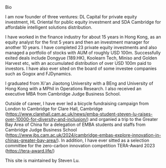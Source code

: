 
Bio

I am now founder of three ventures: DL Capital for private equity investment, HL Oriental for public equity investment and SDA Cambridge for affordable intelligent solutions distribution.

I have worked in the finance industry for about 15 years in Hong Kong, as an equity analyst for the first 5 years and then an investment manager for another 10 years. I have completed 23 private equity investments and also managed a portfolio of stocks with AUM of roughly USD 100m. Successfully exited deals include Dongyue (189.HK), Koolearn Tech, Miniso and Golden Harvest etc, with an accumulated distribution of over USD 100m paid to investors. I have also ever sited on the board of some investee companies such as Gogox and FJDynamics. 

I graduated from Xi'an Jiaotong University with a BEng and University of Hong Kong with a MPhil in Operations Research. I also received an executive MBA from Cambridge Judge Business School.

Outside of career, I have ever led a bicycle fundraising campaign from London to Cambridge for Clare Hall, Cambridge (https://www.clarehall.cam.ac.uk/news/emba-student-steven-lu-raises-over-10000-for-diversity-and-inclusion/) and organied a trip to the Greater Bay Area of China for a delegation of EMBA students and staffs from Cambridge Judge Business School (https://www.jbs.cam.ac.uk/2024/cambridge-embas-explore-innovation-in-chinas-greater-bay-area/). In addition, I have ever sitted as a selection committee for the zero-carbon innovation competition TERA-Award 2023 (https://tera-award.life/)

This site is maintained by Steven Lu.
